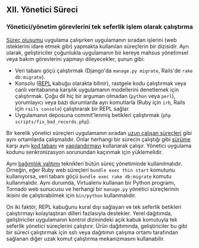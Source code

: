 ## XII. Yönetici Süreci
### Yönetici/yönetim görevlerini tek seferlik işlem olarak çalıştırma

[Süreç oluşumu](./concurrency) uygulama çalışırken uygulamanın sıradan işlerini (web isteklerini idare etmek gibi) yapmakta kullanılan süreçlerin bir dizisidir. Ayrı olarak, geliştiriciler çoğunlukla uygulamanın bir kereye mahsus yönetimsel veya bakım görevlerini yapmayı dileyecekler, şunun gibi:

* Veri tabanı göçü çalıştırmak (Django'da `manage.py migrate`, Rails'de `rake db:migrate`).
* Konsolu ([REPL](http://en.wikipedia.org/wiki/Read-eval-print_loop) kabuğu olarakta bilinir), rastgele kodu çalıştırmak veya canlı veritabanına karşılık uygulamanın modellerini denetlemek için çalıştırmak. Çoğu dil hiç bir arguman olmadan (`python` veya `perl`), yorumlayıcı veya bazı durumlarda ayrı komutlarla (Ruby için  `irb`, Rails için `rails console`) çalıştırarak bir REPL sağlar.
* Uygulamanın deposuna commit'lenmiş betikleri çalıştırmak (`php scripts/fix_bad_records.php`).

Bir kerelik yönetici süreçleri uygulamanın sıradan [uzun çalışan süreçleri](./processes)  gibi aynı ortamlarda çalışmalıdır. Onlar herhangi bir sürecin çalıştığı gibi [sürüme](./build-release-run) karşı aynı [kod tabanı](./codebase) ve [yapılandırmayı](./config) kullanarak çalışır. Yönetici uygulama kodunu senkronizasyon sorunundan kaçınmak için yüklemelidir.

Aynı [bağımlılık yalıtımı](./dependencies) teknikleri bütün süreç yönetiminde kullanılmalıdır. Örneğin, eğer Ruby web süreçleri `bundle exec thin start` komutunu kullanıyorsa, veri tabanı göçü `bundle exec rake db:migrate` komutu kullanmalıdır. Aynı durumda, Virtualenv kullanan bir Python programı, Tornado web sunucusu ve herhangi bir  `manage.py` yönetici süreçlerinin ikisini de çalıştırabilmek için `bin/python` kullanmalıdır. 

On iki faktör, REPL kabuğunu kural dışı sağlayan ve tek seferlik betikleri çalıştırmayı kolaylaştıran dilleri fazlasıyla destekler. Yerel dağıtımda, geliştiriciler uygulamanın kontrol dizinindeki açık kabuk komutuyla tek seferlik yönetici süreçlerini çalıştırır. Ürün dağıtımında, geliştiriciler bu gibi bir süreci çalıştırmak için ssh veya dağıtımın çalışma ortamı tarafından sağlanan diğer uzak komut çalıştırma mekanizmasını kullanabilir.
